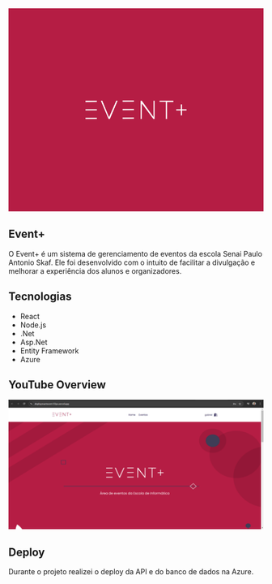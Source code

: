 
<div align="center">
  <img src='https://github.com/gabrielvictor0/imagens_readme/blob/main/event-plus.png' height="400px"/>
</div>


## Event+ 
<p> O Event+ é um sistema de gerenciamento de eventos da escola Senai Paulo Antonio Skaf. Ele foi desenvolvido com o intuito de facilitar a divulgação e melhorar a experiência dos alunos e organizadores. </p>

## Tecnologias 
* React 
* Node.js
* .Net
* Asp.Net
* Entity Framework
* Azure 

## YouTube Overview
[![IMAGE ALT TEXT HERE](https://github.com/gabrielvictor0/imagens_readme/blob/main/home-vercel.png)](https://www.youtube.com/watch?v=cDpiU1nPA_c)

## Deploy 
Durante o projeto realizei o deploy da API e do banco de dados na Azure.


